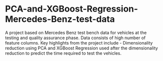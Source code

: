 # PCA-and-XGBoost-Regression-Mercedes-Benz-test-data
A project based on Mercedes Benz test bench data for vehicles at the testing and quality assurance phase. Data consists of high number of feature columns. Key highlights from the project include - Dimensionality reduction using PCA and XGBoost Regression used after the dimensionality reduction to predict the time required to test the vehicles.

